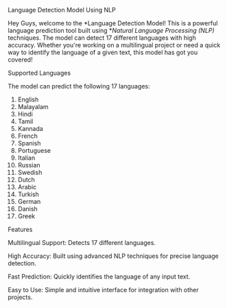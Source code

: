 Language Detection Model Using NLP

Hey Guys, welcome to the *Language Detection Model! This is a powerful language prediction tool built using **Natural Language Processing (NLP)* techniques. 
The model can detect 17 different languages with high accuracy. Whether you're working on a multilingual project or need a quick way to identify the language 
of a given text, this model has got you covered!

Supported Languages

The model can predict the following 17 languages:

1. English
2. Malayalam
3. Hindi
4. Tamil
5. Kannada
6. French
7. Spanish
8. Portuguese
9. Italian
10. Russian
11. Swedish
12. Dutch
13. Arabic
14. Turkish
15. German
16. Danish
17. Greek

Features

Multilingual Support: Detects 17 different languages.

High Accuracy: Built using advanced NLP techniques for precise language detection.

Fast Prediction: Quickly identifies the language of any input text.

Easy to Use: Simple and intuitive interface for integration with other projects.
